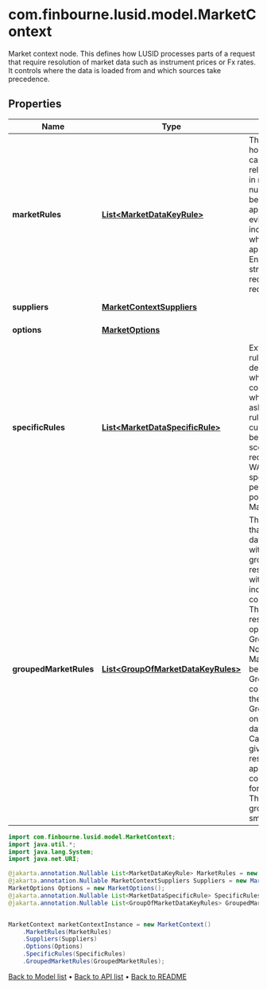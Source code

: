 # com.finbourne.lusid.model.MarketContext
Market context node. This defines how LUSID processes parts of a request that require resolution of market data such as instrument prices or  Fx rates. It controls where the data is loaded from and which sources take precedence.

## Properties

Name | Type | Description | Notes
------------ | ------------- | ------------- | -------------
**marketRules** | [**List&lt;MarketDataKeyRule&gt;**](MarketDataKeyRule.md) | The set of rules that define how to resolve particular use cases. These can be relatively general or specific in nature.  Nominally any number are possible and will be processed in order where applicable. However, there is evidently a potential  for increased computational cost where many rules must be applied to resolve data. Ensuring that portfolios are structured in  such a way as to reduce the number of rules required is therefore sensible. | [optional] [default to List<MarketDataKeyRule>]
**suppliers** | [**MarketContextSuppliers**](MarketContextSuppliers.md) |  | [optional] [default to MarketContextSuppliers]
**options** | [**MarketOptions**](MarketOptions.md) |  | [optional] [default to MarketOptions]
**specificRules** | [**List&lt;MarketDataSpecificRule&gt;**](MarketDataSpecificRule.md) | Extends market data key rules to be able to catch dependencies depending on where the dependency comes from, as opposed to what the dependency is asking for.  Using two specific rules, one could instruct rates curves requested by bonds to be retrieved from a different scope than rates curves requested by swaps.  WARNING: The use of specific rules impacts performance. Where possible, one should use MarketDataKeyRules only. | [optional] [default to List<MarketDataSpecificRule>]
**groupedMarketRules** | [**List&lt;GroupOfMarketDataKeyRules&gt;**](GroupOfMarketDataKeyRules.md) | The list of groups of rules that will be used in market data resolution.  Rules given within a group will, if the group is being used to resolve data,  all be applied with the results of those individual resolution attempts combined into a single result.  The method for combining results is determined by the operation detailed in the GroupOfMarketDataKeyRules.     Notes:  - When resolving MarketData, MarketRules will be applied first followed by GroupedMarketRules  if data could not be found using only the MarketRules provided.  - GroupedMarketRules can only be used for resolving data from the QuoteStore.     Caution: As every rule in a given group will be applied in resolution if the group is applied,  groups are computationally expensive for market data resolution.  Therefore, heuristically, rule groups should be kept as small as possible. | [optional] [default to List<GroupOfMarketDataKeyRules>]

```java
import com.finbourne.lusid.model.MarketContext;
import java.util.*;
import java.lang.System;
import java.net.URI;

@jakarta.annotation.Nullable List<MarketDataKeyRule> MarketRules = new List<MarketDataKeyRule>();
@jakarta.annotation.Nullable MarketContextSuppliers Suppliers = new MarketContextSuppliers();
MarketOptions Options = new MarketOptions();
@jakarta.annotation.Nullable List<MarketDataSpecificRule> SpecificRules = new List<MarketDataSpecificRule>();
@jakarta.annotation.Nullable List<GroupOfMarketDataKeyRules> GroupedMarketRules = new List<GroupOfMarketDataKeyRules>();


MarketContext marketContextInstance = new MarketContext()
    .MarketRules(MarketRules)
    .Suppliers(Suppliers)
    .Options(Options)
    .SpecificRules(SpecificRules)
    .GroupedMarketRules(GroupedMarketRules);
```


[Back to Model list](../README.md#documentation-for-models) &#8226; [Back to API list](../README.md#documentation-for-api-endpoints) &#8226; [Back to README](../README.md)
